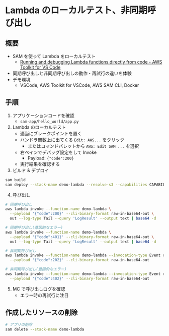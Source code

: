 # Lambda のローカルテスト、非同期呼び出し

## 概要

- SAM を使って Lambda をローカルテスト
  - [Running and debugging Lambda functions directly from code - AWS Toolkit for VS Code](https://docs.aws.amazon.com/toolkit-for-vscode/latest/userguide/serverless-apps-run-debug-no-template.html)
- 同期呼び出しと非同期呼び出しの動作・再試行の違いを体験
- デモ環境
  - VSCode, AWS Toolkit for VSCode, AWS SAM CLI, Docker

## 手順

1. アプリケーションコードを確認
   - `sam-app/hello_world/app.py`
2. Lambda のローカルテスト
   - 適当にブレークポイントを置く
   - ハンドラ関数上に出てくる `Edit: AWS...` をクリック
     - またはコマンドパレットから `AWS: Edit SAM ...` を選択
   - 右ペインでデバッグ設定をして Invoke
     - Payload: `{"code":200}`
   - 実行結果を確認する
3. ビルド & デプロイ

```sh
sam build
sam deploy --stack-name demo-lambda --resolve-s3 --capabilities CAPABILITY_IAM
```

4. 呼び出し

```sh
# 同期呼び出し
aws lambda invoke --function-name demo-lambda \
  --payload '{"code":200}' --cli-binary-format raw-in-base64-out \
  out --log-type Tail --query 'LogResult' --output text | base64 -d

# 同期呼び出し(意図的なエラー)
aws lambda invoke --function-name demo-lambda \
  --payload '{"code":401}' --cli-binary-format raw-in-base64-out \
  out --log-type Tail --query 'LogResult' --output text | base64 -d

# 非同期呼び出し
aws lambda invoke --function-name demo-lambda --invocation-type Event request.json \
  --payload '{"code":202}' --cli-binary-format raw-in-base64-out

# 非同期呼び出し(意図的なエラー)
aws lambda invoke --function-name demo-lambda --invocation-type Event request.json \
  --payload '{"code":402}' --cli-binary-format raw-in-base64-out
```

5. MC で呼び出しログを確認
   - エラー時の再試行に注目

## 作成したリソースの削除

```sh
# アプリの削除
sam delete --stack-name demo-lambda
```
